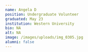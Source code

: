 ```yaml
---
name: Angela D
position: Undergraduate Volunteer
graduated: May 23
institution: Western University
bio: NA
alt: NA
image: /images/uploads/img_0305.jpg
alumni: false
---
```

